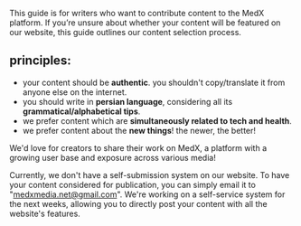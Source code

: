 This guide is for writers who want to contribute content to the MedX platform. If you’re unsure about whether your content will be featured on our website, this guide outlines our content selection process.

## principles:
- your content should be **authentic**. you shouldn't copy/translate it from anyone else on the internet.
- you should write in **persian language**, considering all its **grammatical/alphabetical tips**.
- we prefer content which are **simultaneously related to tech and health**.
- we prefer content about the **new things**! the newer, the better!

We'd love for creators to share their work on MedX, a platform with a growing user base and exposure across various media!

Currently, we don't have a self-submission system on our website. To have your content considered for publication, you can simply email it to "medxmedia.net@gmail.com". We're working on a self-service system for the next weeks, allowing you to directly post your content with all the website's features.
